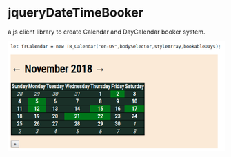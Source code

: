 # jqueryDateTimeBooker
a js client library to create Calendar and DayCalendar booker system.

![alt text](https://github.com/sachaamm/jqueryDateTimeBooker/blob/master/wiki/pictures/example.png "example picture")


